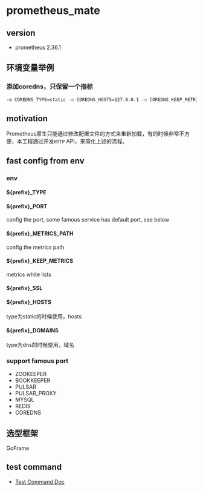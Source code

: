 # prometheus_mate
## version
- prometheus 2.36.1
## 环境变量举例
### 添加coredns，只保留一个指标
```bash
-e COREDNS_TYPE=static -e COREDNS_HOSTS=127.0.0.1 -e COREDNS_KEEP_METRICS=coredns_dns_requests_total
```
## motivation
Prometheus原生只能通过修改配置文件的方式来重新加载，有的时候非常不方便，本工程通过开发`HTTP` API，来简化上述的流程。
## fast config from env
### env
#### ${prefix}_TYPE
#### ${prefix}_PORT
config the port, some famous service has default port, see below
#### ${prefix}_METRICS_PATH
config the metrics path
#### ${prefix}_KEEP_METRICS
metrics white lists
#### ${prefix}_SSL
#### ${prefix}_HOSTS
type为static的时候使用，hosts
#### ${prefix}_DOMAINS
type为dns的时候使用，域名
### support famous port
- ZOOKEEPER
- BOOKKEEPER
- PULSAR
- PULSAR_PROXY
- MYSQL
- REDIS
- COREDNS
## 选型框架
GoFrame

## test command
- [Test Command Doc](test_command.md)
